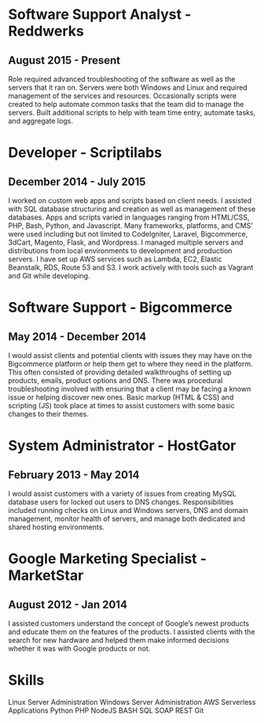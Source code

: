 # Software Support Analyst - Reddwerks
## August 2015 - Present
Role required advanced troubleshooting of the software as well as the servers that it ran on.  Servers were both Windows and Linux and required management of the services and resources.  Occasionally scripts were created to help automate common tasks that the team did to manage the servers.  Built additional scripts to help with team time entry, automate tasks, and aggregate logs.


# Developer - Scriptilabs
## December 2014 - July 2015
I worked on custom web apps and scripts based on client needs.  I assisted with SQL database structuring and creation as well as management of these databases.  Apps and scripts varied in languages ranging from HTML/CSS, PHP, Bash, Python, and Javascript. Many frameworks, platforms, and CMS’ were used including but not limited to CodeIgniter, Laravel, Bigcommerce, 3dCart, Magento, Flask, and Wordpress.  I managed multiple servers and distributions from local environments to development and production servers.  I have set up AWS services such as Lambda, EC2, Elastic Beanstalk, RDS, Route 53 and S3. I work actively with tools such as Vagrant and Git while developing.


# Software Support - Bigcommerce
## May 2014 - December 2014
I would assist clients and potential clients with issues they may have on the Bigcommerce platform or help them get to where they need in the platform.  This often consisted of providing detailed walkthroughs of setting up products, emails, product options and DNS.  There was procedural troubleshooting involved with ensuring that a client may be facing a known issue or helping discover new ones.  Basic markup (HTML & CSS) and scripting (JS)  took  place at times to assist customers with some basic changes to their themes. 


# System Administrator - HostGator
## February 2013 - May 2014
I would assist customers with a variety of issues from creating MySQL database users for locked out users to DNS changes.  Responsibilities included running checks on Linux and Windows servers,  DNS and domain management,  monitor health of servers, and manage both dedicated and shared hosting environments.

# Google Marketing Specialist - MarketStar
## August 2012 - Jan 2014
I assisted customers understand the concept of Google’s newest products and educate them on the features of the products. I assisted clients with the search for new hardware and helped them make informed decisions whether it was with Google products or not.


# Skills
Linux Server Administration
Windows Server Administration
AWS
Serverless Applications
Python
PHP
NodeJS
BASH
SQL
SOAP 
REST
Git